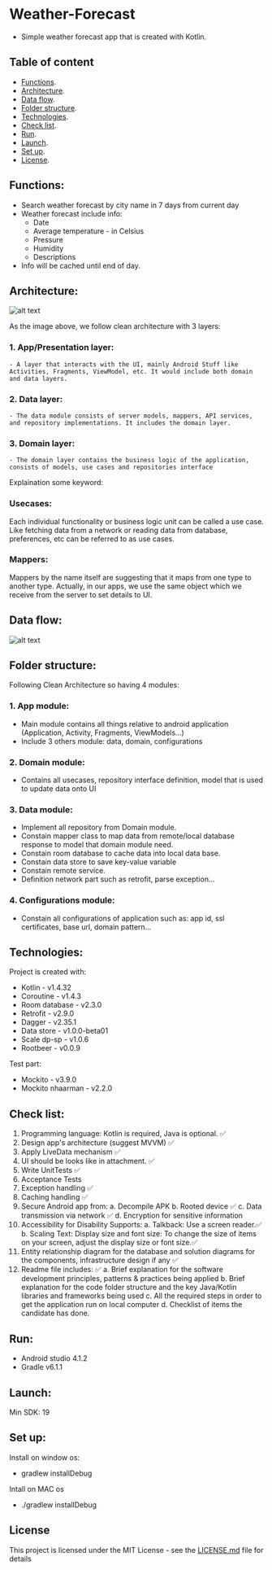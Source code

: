 # Weather-Forecast

- Simple weather forecast app that is created with Kotlin.

## Table of content
* [Functions](#functions).    
* [Architecture](#architecture).     
* [Data flow](#data-flow).    
* [Folder structure](#folder-structure).    
* [Technologies](#technologies).    
* [Check list](*check-list).    
* [Run](#run).     
* [Launch](#launch).     
* [Set up](#set-up).    
* [License](#license).     

## Functions:
- Search weather forecast by city name in 7 days from current day
- Weather forecast include info:
    - Date
    - Average temperature - in Celsius
    - Pressure
    - Humidity
    - Descriptions
- Info will be cached until end of day.

## Architecture:
![alt text](https://miro.medium.com/max/1834/1*q2AL8a9a1ZN6m5OxgLJMvg.png)

As the image above, we follow clean architecture with 3 layers:  
### 1. App/Presentation layer:  
    - A layer that interacts with the UI, mainly Android Stuff like Activities, Fragments, ViewModel, etc. It would include both domain and data layers.  
   ### 2. Data layer:    
    - The data module consists of server models, mappers, API services, and repository implementations. It includes the domain layer.
   ### 3. Domain layer:    
    - The domain layer contains the business logic of the application, consists of models, use cases and repositories interface
  
  Explaination some keyword:  
  ### Usecases:  
Each individual functionality or business logic unit can be called a use case. Like fetching data from a network or reading data from database, preferences, etc can be referred to as use cases.
### Mappers:  
Mappers by the name itself are suggesting that it maps from one type to another type. Actually, in our apps, we use the same object which we receive from the server to set details to UI.

    
## Data flow:
![alt text](https://miro.medium.com/max/3118/1*LldbQQRy3_ujZHbUU7X64Q.png)

## Folder structure:
Following Clean Architecture so having 4 modules:
### 1. App module:  
- Main module contains all things relative to android application (Application, Activity, Fragments, ViewModels...)
- Include 3 others module: data, domain, configurations
### 2. Domain module:  
- Contains all usecases, repository interface definition, model that is used to update data onto UI
### 3. Data module:  
- Implement all repository from Domain module.
- Constain mapper class to map data from remote/local database response to model that domain module need.
- Constain room database to cache data into local data base.
- Constain data store to save key-value variable
- Constain remote service.
- Definition network part such as retrofit, parse exception...
### 4. Configurations module:  
- Constain all configurations of application such as: app id, ssl certificates, base url, domain pattern...

## Technologies:
Project is created with:
* Kotlin - v1.4.32
* Coroutine - v1.4.3
* Room database - v2.3.0
* Retrofit - v2.9.0
* Dagger - v2.35.1
* Data store - v1.0.0-beta01
* Scale dp-sp - v1.0.6
* Rootbeer - v0.0.9

Test part:
* Mockito - v3.9.0
* Mockito nhaarman - v2.2.0

## Check list:
1. Programming language: Kotlin is required, Java is optional. ✅
2. Design app's architecture (suggest MVVM) ✅
3. Apply LiveData mechanism ✅
4. UI should be looks like in attachment. ✅
5. Write UnitTests ✅
6. Acceptance Tests
7. Exception handling ✅
8. Caching handling ✅
9. Secure Android app from:
a. Decompile APK
b. Rooted device ✅
c. Data transmission via network ✅
d. Encryption for sensitive information
10. Accessibility for Disability Supports:
a. Talkback: Use a screen reader.✅
b. Scaling Text: Display size and font size: To change the size of items on your screen, adjust the display size or font size.✅
11. Entity relationship diagram for the database and solution diagrams for the components, infrastructure design if any ✅
12. Readme file includes: ✅
a. Brief explanation for the software development principles, patterns & practices being applied
b. Brief explanation for the code folder structure and the key Java/Kotlin libraries and frameworks being used
c. All the required steps in order to get the application run on local computer
d. Checklist of items the candidate has done.

## Run:
* Android studio 4.1.2
* Gradle v6.1.1

## Launch:
Min SDK: 19

## Set up:
Install on window os:
* gradlew installDebug

Intall on MAC os
* ./gradlew installDebug


## License

This project is licensed under the MIT License - see the [LICENSE.md](LICENSE.md) file for details

